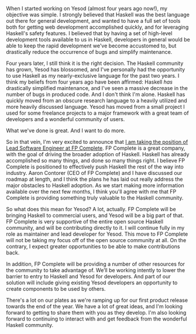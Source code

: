When I started working on Yesod (almost four years ago now!), my objective was simple. I strongly believed that Haskell was the best language out there for general development, and wanted to have a full set of tools both for getting web development accomplished quickly, and for leveraging Haskell's safety features. I believed that by having a set of high-level development tools available to us in Haskell, developers in general would be able to keep the rapid development we've become accustomed to, but drastically reduce the occurrence of bugs and simplify maintenance.

Four years later, I still think it is the right decision. The Haskell community has grown, Yesod has blossomed, and I've personally had the opportunity to use Haskell as my nearly-exclusive language for the past two years. I think my beliefs from four years ago have been affirmed: Haskell *has* drastically simplified maintenance, and I've seen a massive decrease in the number of bugs in produced code. And I don't think I'm alone. Haskell has quickly moved from an obscure research language to a heavily utilized and more heavily discussed language. Yesod has moved from a small project I used for some freelance projects to a major framework with a great team of developers and a wonderful community of users.

What we've done is great. And I want to do more.

So in that vein, I'm very excited to announce that [I am taking the position of Lead Software Engineer at FP Complete](http://fpcomplete.com/joining-forces-to-advance-haskell/). FP Complete is a great company, with the goal of driving the broader adoption of Haskell. Haskell has already accomplished so many things, and done so many things right. I believe FP Complete is positioned to effectively push Haskell the rest of the way into industry. Aaron Contorer (CEO of FP Complete) and I have discussed our roadmap at length, and I think the plans he has laid out really address the major obstacles to Haskell adoption. As we start making more information available over the next few months, I think you'll agree with me that FP Complete is providing something truly valuable to the Haskell community.

So what does this mean for Yesod? A lot, actually. FP Complete will be bringing Haskell to commercial users, and Yesod will be a big part of that. FP Complete is very supportive of the entire open source Haskell community, and will be contributing directly to it. I will continue fully in my role as maintainer and lead developer for Yesod. This move to FP Complete will not be taking my focus off of the open source community at all. On the contrary, I expect greater opportunities to be able to make contributions back.

In addition, FP Complete will be providing a number of other resources for the community to take advantage of. We’ll be working intently to lower the barrier to entry to Haskell and Yesod for developers. And part of our solution will include giving existing Yesod developers an opportunity to create components to be used by others.

There's a lot on our plates as we're ramping up for our first product release towards the end of the year. We have a lot of great ideas, and I'm looking forward to getting to share them with you as they develop. I'm also looking forward to continuing to interact with and get feedback from the wonderful Haskell community.
